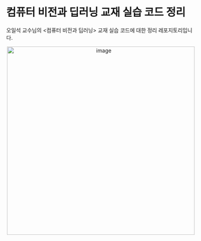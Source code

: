 # 컴퓨터 비전과 딥러닝 교재 실습 코드 정리
오일석 교수님의 <컴퓨터 비전과 딥러닝> 교재 실습 코드에 대한 정리 레포지토리입니다.
<p align="center">
  <img src="https://github.com/jyj1206/CV_And_DeepLearnig/assets/56617662/df8447cf-5c02-4e40-ab7d-17cd31030aba" alt="image" width="500"/>
</p>
